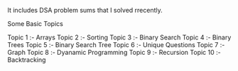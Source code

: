 It includes DSA problem sums that I solved rrecently.

Some Basic Topics

Topic 1 :- Arrays 
Topic 2 :- Sorting
Topic 3 :- Binary Search
Topic 4 :- Binary Trees
Topic 5 :- Binary Search Tree
Topic 6 :- Unique Questions
Topic 7 :- Graph
Topic 8 :- Dyanamic Programming
Topic 9 :- Recursion
Topic 10 :- Backtracking

